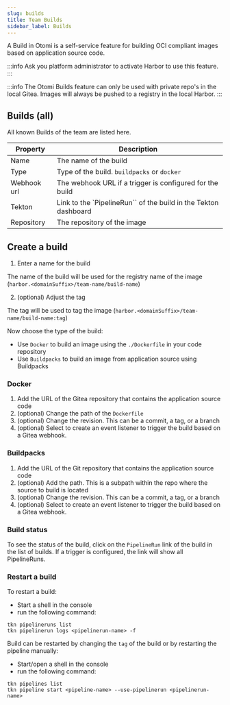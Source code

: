 ```yaml
---
slug: builds
title: Team Builds
sidebar_label: Builds
---
```


<!-- ![Console: new service](img/team-builds.png) -->

A Build in Otomi is a self-service feature for building OCI compliant images based on application source code.

:::info
Ask you platform administrator to activate Harbor to use this feature.
:::

:::info
The Otomi Builds feature can only be used with private repo's in the local Gitea. Images will always be pushed to a registry in the local Harbor.
:::

## Builds (all)

All known Builds of the team are listed here.

| Property      | Description                                            |
| ------------- | ------------------------------------------------------ |
| Name          | The name of the build                                  |
| Type          | Type of the build. `buildpacks` or `docker`            |
| Webhook url   | The webhook URL if a trigger is configured for the build  |
| Tekton        | Link to the `PipelineRun`` of the build in the Tekton dashboard |
| Repository    | The repository of the image                          |

## Create a build

1. Enter a name for the build

The name of the build will be used for the registry name of the image (`harbor.<domainSuffix>/team-name/build-name`)

2. (optional) Adjust the tag

The tag will be used to tag the image  (`harbor.<domainSuffix>/team-name/build-name:tag`)

Now choose the type of the build:

- Use `Docker` to build an image using the `./Dockerfile` in your code repository
- Use `Buildpacks` to build an image from application source using Buildpacks

### Docker

1. Add the URL of the Gitea repository that contains the application source code
2. (optional) Change the path of the `Dockerfile`
3. (optional) Change the revision. This can be a commit, a tag, or a branch
4. (optional) Select to create an event listener to trigger the build based on a Gitea webhook.

### Buildpacks

1. Add the URL of the Git repository that contains the application source code
2. (optional) Add the path. This is a subpath within the repo where the source to build is located
3. (optional) Change the revision. This can be a commit, a tag, or a branch
4. (optional) Select to create an event listener to trigger the build based on a Gitea webhook.

### Build status

To see the status of the build, click on the `PipelineRun` link of the build in the list of builds. If a trigger is configured, the link will show all PipelineRuns.

### Restart a build

To restart a build:

- Start a shell in the console
- run the following command:

```
tkn pipelineruns list
tkn pipelinerun logs <pipelinerun-name> -f
```

Build can be restarted by changing the `tag` of the build or by restarting the pipeline manually:

- Start/open a shell in the console
- run the following command:

```
tkn pipelines list
tkn pipeline start <pipeline-name> --use-pipelinerun <pipelinerun-name>
```


